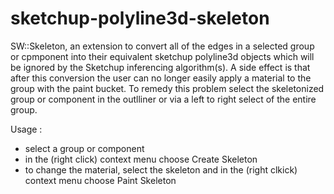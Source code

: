 # sketchup-polyline3d-skeleton

SW::Skeleton, an extension to convert all of the edges in a selected group or cpmponent into their equivalent sketchup polyline3d objects which will be ignored by the Sketchup inferencing algorithm(s). A side effect is that after this conversion the user can no longer easily apply a material to the group with the paint bucket. To remedy this problem select the skeletonized group or component in the outlliner or via a left to right select of the entire group.

Usage :
 - select a group or component
 - in the (right click) context menu choose Create Skeleton
 - to change the material, select the skeleton and in the (right clkick) context menu choose Paint Skeleton
 
 
